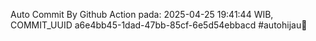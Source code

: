Auto Commit By Github Action pada: 2025-04-25 19:41:44 WIB, COMMIT_UUID a6e4bb45-1dad-47bb-85cf-6e5d54ebbacd #autohijau🗿
